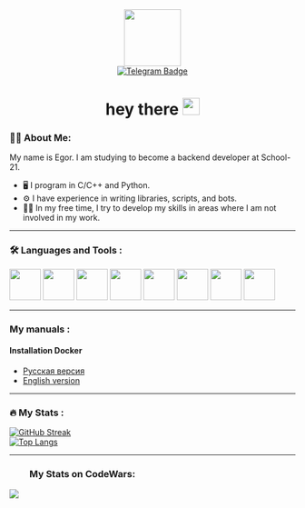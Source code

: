 <div id="header" align="center">
  <img src="https://media.giphy.com/media/M9gbBd9nbDrOTu1Mqx/giphy.gif" width="100"/>
</div>

<div id="badges" align="center">
  <a href="https://t.me/senior_stepik">
    <img src="https://img.shields.io/badge/Telegram-blue?style=for-the-badge&logo=telegram&logoColor=white" alt="Telegram Badge"/>
  </a>
    <h1>
      hey there
      <img src="https://media.giphy.com/media/hvRJCLFzcasrR4ia7z/giphy.gif" width="30px"/>
    </h1>
</div>

### 👨‍💻 About Me:

My name is Egor. I am studying to become a backend developer at School-21.

- 🖥 I program in C/C++ and Python.
- ⚙️ I have experience in writing libraries, scripts, and bots.
- 👨‍🎓 In my free time, I try to develop my skills in areas where I am not involved in my work.

---

### 🛠 Languages and Tools :

<div>
    <img src='https://cdn.jsdelivr.net/gh/devicons/devicon/icons/c/c-original.svg' width="55">
    <img src='https://cdn.jsdelivr.net/gh/devicons/devicon/icons/cplusplus/cplusplus-original.svg' width="55">
    <img src='https://cdn.jsdelivr.net/gh/devicons/devicon/icons/python/python-original.svg' width="55">
    <img src='https://cdn.jsdelivr.net/gh/devicons/devicon/icons/docker/docker-original-wordmark.svg' width="55">
    <img src='https://cdn.jsdelivr.net/gh/devicons/devicon/icons/bash/bash-original.svg' width="55"> 
    <img src='https://cdn.jsdelivr.net/gh/devicons/devicon/icons/git/git-original-wordmark.svg' width="55">
    <img src='https://cdn.jsdelivr.net/gh/devicons/devicon/icons/ubuntu/ubuntu-plain-wordmark.svg' width="55"> 
    <img src='https://cdn.jsdelivr.net/gh/devicons/devicon/icons/postgresql/postgresql-original-wordmark.svg' width="55">
</div>

---

### My manuals :

#### Installation Docker

- [Русская версия](https://github.com/mavissig/manuals/blob/master/docker/docker_installation_RU.md)
- [English version](https://github.com/mavissig/manuals/blob/master/docker/docker_installation_EN.md)

---

### 🔥 My Stats :
[![GitHub Streak](http://github-readme-streak-stats.herokuapp.com?user=mavissig&theme=dark&background=000000)](https://git.io/streak-stats)\
[![Top Langs](https://github-readme-stats.vercel.app/api/top-langs/?username=mavissig&layout=compact&theme=vision-friendly-dark)](https://github.com/anuraghazra/github-readme-stats)

---

### <img height="16" width="35" src="https://cdn.simpleicons.org/codewars" />My Stats on CodeWars:

<div id="badges">
    <img src="https://github.r2v.ch/codewars?user=HOCOKBCMETAHE&stroke=COLOR"/>
</div>
